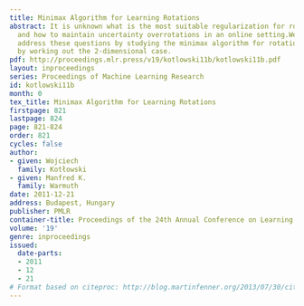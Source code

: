 ```yaml
---
title: Minimax Algorithm for Learning Rotations
abstract: It is unknown what is the most suitable regularization for rotation matrices
  and how to maintain uncertainty overrotations in an online setting.We propose to
  address these questions by studying the minimax algorithm for rotations and begin
  by working out the 2-dimensional case.
pdf: http://proceedings.mlr.press/v19/kotlowski11b/kotlowski11b.pdf
layout: inproceedings
series: Proceedings of Machine Learning Research
id: kotlowski11b
month: 0
tex_title: Minimax Algorithm for Learning Rotations
firstpage: 821
lastpage: 824
page: 821-824
order: 821
cycles: false
author:
- given: Wojciech
  family: Kotłowski
- given: Manfred K.
  family: Warmuth
date: 2011-12-21
address: Budapest, Hungary
publisher: PMLR
container-title: Proceedings of the 24th Annual Conference on Learning Theory
volume: '19'
genre: inproceedings
issued:
  date-parts:
  - 2011
  - 12
  - 21
# Format based on citeproc: http://blog.martinfenner.org/2013/07/30/citeproc-yaml-for-bibliographies/
---
```

